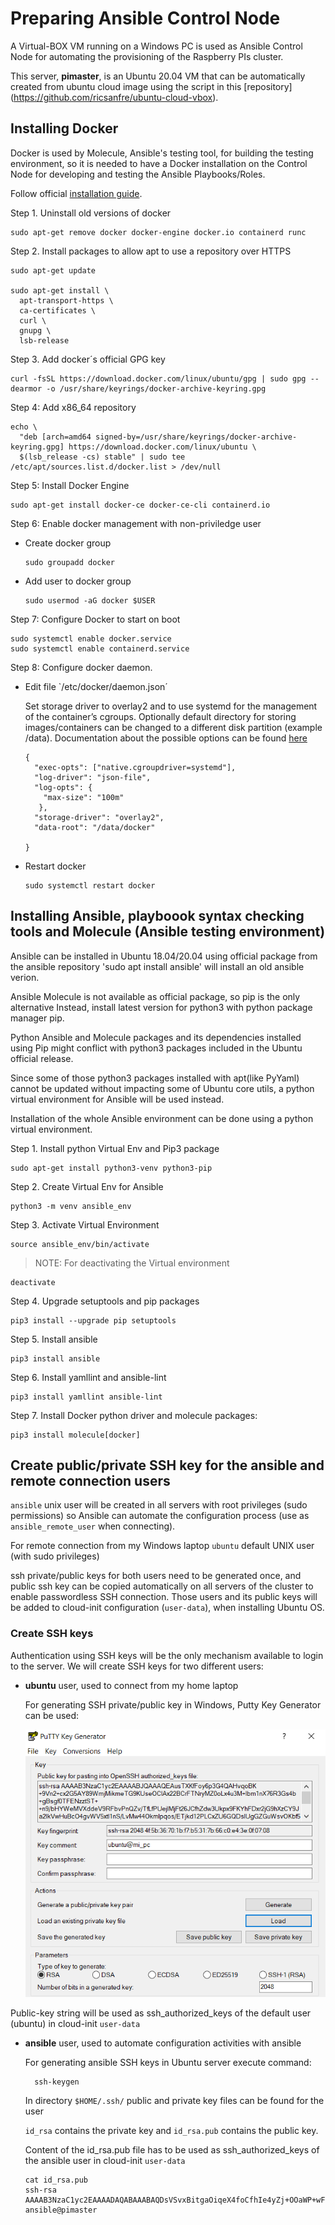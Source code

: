 # Preparing Ansible Control Node

A Virtual-BOX VM running on a Windows PC is used as Ansible Control Node for automating the provisioning of the Raspberry PIs cluster.

This server, **pimaster**, is an Ubuntu 20.04 VM that can be automatically created from ubuntu cloud image using the script in this [repository] (https://github.com/ricsanfre/ubuntu-cloud-vbox).

## Installing Docker

Docker is used by Molecule, Ansible's testing tool, for building the testing environment, so it is needed to have a Docker installation on the Control Node for developing and testing the Ansible Playbooks/Roles.

Follow official [installation guide](https://docs.docker.com/engine/install/ubuntu/).

Step 1. Uninstall old versions of docker

    sudo apt-get remove docker docker-engine docker.io containerd runc

Step 2. Install packages to allow apt to use a repository over HTTPS

```
sudo apt-get update

sudo apt-get install \
  apt-transport-https \
  ca-certificates \
  curl \
  gnupg \
  lsb-release
```
	
	
Step 3. Add docker´s official GPG	key
	
	curl -fsSL https://download.docker.com/linux/ubuntu/gpg | sudo gpg --dearmor -o /usr/share/keyrings/docker-archive-keyring.gpg
	

Step 4: Add x86_64 repository	

```
echo \
  "deb [arch=amd64 signed-by=/usr/share/keyrings/docker-archive-keyring.gpg] https://download.docker.com/linux/ubuntu \
  $(lsb_release -cs) stable" | sudo tee /etc/apt/sources.list.d/docker.list > /dev/null
```

Step 5: Install Docker Engine


    sudo apt-get install docker-ce docker-ce-cli containerd.io
	

Step 6: Enable docker management with non-priviledge user

- Create docker group

    ```
    sudo groupadd docker
    ```
    
- Add user to docker group

    ```
    sudo usermod -aG docker $USER
    ```
    
Step 7: Configure Docker to start on boot

    sudo systemctl enable docker.service
    sudo systemctl enable containerd.service

Step 8: Configure docker daemon.

- Edit file `/etc/docker/daemon.json´
	
   Set storage driver to overlay2 and to use systemd for the management of the container’s cgroups.
   Optionally default directory for storing images/containers can be changed to a different disk partition (example /data).
   Documentation about the possible options can be found [here](https://docs.docker.com/engine/reference/commandline/dockerd/#daemon-configuration-file)
	
	```
	{
      "exec-opts": ["native.cgroupdriver=systemd"],
      "log-driver": "json-file",
      "log-opts": {
        "max-size": "100m"
       },
      "storage-driver": "overlay2",
	  "data-root": "/data/docker"
	  
    }
    ```	
- Restart docker

    ```
    sudo systemctl restart docker
    ```
    
## Installing Ansible, playboook syntax checking tools and Molecule (Ansible testing environment)

Ansible can be installed in Ubuntu 18.04/20.04 using official package from the ansible repository 'sudo apt install ansible' will install an old ansible verion.

Ansible Molecule is not available as official package, so pip is the only alternative
Instead, install latest version for python3 with python package manager pip.

Python Ansible and Molecule packages and its dependencies installed using Pip might conflict with python3 packages included in the Ubuntu official release.

Since some of those python3 packages installed with apt(like PyYaml) cannot be updated without impacting some of Ubuntu core utils, a python virtual environment for Ansible will be used instead.

Installation of the whole Ansible environment can be done using a python virtual environment.

Step 1. Install python Virtual Env and Pip3 package

    sudo apt-get install python3-venv python3-pip

Step 2. Create Virtual Env for Ansible

    python3 -m venv ansible_env

Step 3. Activate Virtual Environment

    source ansible_env/bin/activate
	
> NOTE: For deactivating the Virtual environment

	deactivate

Step 4. Upgrade setuptools and pip packages

    pip3 install --upgrade pip setuptools
	
Step 5. Install ansible

    pip3 install ansible

Step 6. Install yamllint and ansible-lint

    pip3 install yamllint ansible-lint

Step 7. Install Docker python driver and molecule packages:

    pip3 install molecule[docker]

## Create public/private SSH key for the ansible and remote connection users

`ansible` unix user will be created in all servers with root privileges (sudo permissions) so Ansible can automate the configuration process (use as `ansible_remote_user` when connecting).

For remote connection from my Windows laptop `ubuntu` default UNIX user (with sudo privileges)

ssh private/public keys for both users need to be generated once, and public ssh key can be copied automatically on all servers of the cluster to enable passwordless SSH connection.
Those users and its public keys will be added to cloud-init configuration (`user-data`), when installing Ubuntu OS.

### Create SSH keys

Authentication using SSH keys will be the only mechanism available to login to the server.
We will create SSH keys for two different users:

- **ubuntu** user, used to connect from my home laptop

    For generating SSH private/public key in Windows, Putty Key Generator can be used:

    ![ubuntu-SSH-key-generation](images/ubuntu-user-SSH-key-generation.png "SSH Key Generation")

Public-key string will be used as ssh_authorized_keys of the default user (ubuntu) in cloud-init `user-data`

- **ansible** user, used to automate configuration activities with ansible
 
     For generating ansible SSH keys in Ubuntu server execute command:

        ssh-keygen

    In directory `$HOME/.ssh/` public and private key files can be found for the user

    `id_rsa` contains the private key and `id_rsa.pub` contains the public key.

    Content of the id_rsa.pub file has to be used as ssh_authorized_keys of the ansible user in cloud-init `user-data`
    ```
    cat id_rsa.pub 
    ssh-rsa AAAAB3NzaC1yc2EAAAADAQABAAABAQDsVSvxBitgaOiqeX4foCfhIe4yZj+OOaWP+wFuoUOBCZMWQ3cW188nSyXhXKfwYK50oo44O6UVEb2GZiU9bLOoy1fjfiGMOnmp3AUVG+e6Vh5aXOeLCEKKxV3I8LjMXr4ack6vtOqOVFBGFSN0ThaRTZwKpoxQ+pEzh+Q4cMJTXBHXYH0eP7WEuQlPIM/hmhGa4kIw/A92Rm0ZlF2H6L2QzxdLV/2LmnLAkt9C+6tH62hepcMCIQFPvHVUqj93hpmNm9MQI4hM7uK5qyH8wGi3nmPuX311km3hkd5O6XT5KNZq9Nk1HTC2GHqYzwha/cAka5pRUfZmWkJrEuV3sNAl ansible@pimaster
    ```
